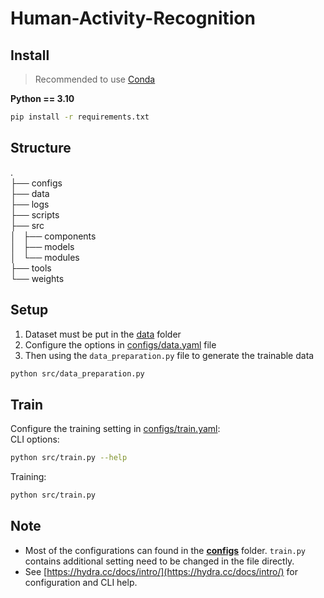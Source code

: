 # Human-Activity-Recognition

## Install
> Recommended to use [Conda](https://docs.conda.io/projects/miniconda/en/latest/)

**Python == 3.10**  
```bash
pip install -r requirements.txt
```

## Structure
.  
├── configs  
├── data  
├── logs  
├── scripts  
├── src  
│   ├── components  
│   ├── models  
│   └── modules  
├── tools  
└── weights  

## Setup
1. Dataset must be put in the [data](https://github.com/HT0710/Human-Activity-Recognition/tree/main/data) folder
2. Configure the options in [configs/data.yaml](https://github.com/HT0710/Human-Activity-Recognition/blob/main/configs/data.yaml) file
3. Then using the `data_preparation.py` file to generate the trainable data
```bash
python src/data_preparation.py
```

## Train
Configure the training setting in [configs/train.yaml](https://github.com/HT0710/Human-Activity-Recognition/blob/main/configs/train.yaml):  
CLI options:
```bash
python src/train.py --help
```
Training:
```bash
python src/train.py
```

## Note
- Most of the configurations can found in the **[configs](https://github.com/HT0710/Human-Activity-Recognition/tree/main/configs)** folder. `train.py` contains additional setting need to be changed in the file directly.
- See [https://hydra.cc/docs/intro/](https://hydra.cc/docs/intro/) for configuration and CLI help.
